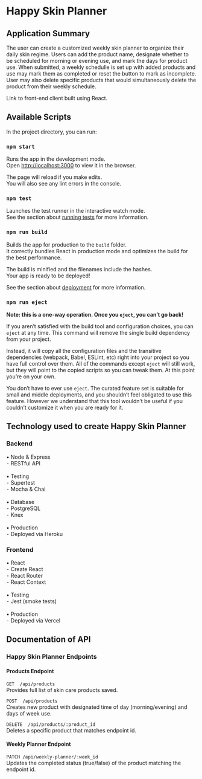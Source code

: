 # Happy Skin Planner

## Application Summary
The user can create a customized weekly skin planner to organize their daily skin regime. Users can add the product name, designate whether to be scheduled for 
morning or evening use, and mark the days for product use. When submitted, a weekly schedulle is set up with added products and use may mark them as completed or reset
the button to mark as incomplete. User may also delete specific products that would simultaneously delete the product from their weekly schedule. 

Link to front-end client built using React.


## Available Scripts

In the project directory, you can run:

### `npm start`

Runs the app in the development mode.\
Open [http://localhost:3000](http://localhost:3000) to view it in the browser.

The page will reload if you make edits.\
You will also see any lint errors in the console.

### `npm test`

Launches the test runner in the interactive watch mode.\
See the section about [running tests](https://facebook.github.io/create-react-app/docs/running-tests) for more information.

### `npm run build`

Builds the app for production to the `build` folder.\
It correctly bundles React in production mode and optimizes the build for the best performance.

The build is minified and the filenames include the hashes.\
Your app is ready to be deployed!

See the section about [deployment](https://facebook.github.io/create-react-app/docs/deployment) for more information.

### `npm run eject`

**Note: this is a one-way operation. Once you `eject`, you can’t go back!**

If you aren’t satisfied with the build tool and configuration choices, you can `eject` at any time. This command will remove the single build dependency from your project.

Instead, it will copy all the configuration files and the transitive dependencies (webpack, Babel, ESLint, etc) right into your project so you have full control over them. All of the commands except `eject` will still work, but they will point to the copied scripts so you can tweak them. At this point you’re on your own.

You don’t have to ever use `eject`. The curated feature set is suitable for small and middle deployments, and you shouldn’t feel obligated to use this feature. However we understand that this tool wouldn’t be useful if you couldn’t customize it when you are ready for it.

## Technology used to create Happy Skin Planner

### Backend
• Node & Express <br/>
  ⁃ RESTful API <br/><br/>
• Testing <br/>
  ⁃ Supertest <br/>
  ⁃ Mocha & Chai <br/><br/>
• Database <br/>
  ⁃ PostgreSQL <br/>
  ⁃ Knex <br/><br/>
• Production <br/>
  ⁃ Deployed via Heroku <br/>
 
### Frontend
• React <br/>
  ⁃ Create React <br/>
  ⁃ React Router <br/>
  ⁃ React Context <br/><br/>
• Testing <br/>
  ⁃ Jest (smoke tests) <br/><br/>
• Production <br/>
  ⁃ Deployed via Vercel <br/>
  

## Documentation of API

### Happy Skin Planner Endpoints
#### Products Endpoint
`GET  /api/products` <br/>
Provides full list of skin care products saved.

`POST  /api/products` <br/>
Creates new product with designated time of day (morning/evening) and days of week use.

`DELETE  /api/products/:product_id` <br/>
Deletes a specific product that matches endpoint id.

#### Weekly Planner Endpoint
`PATCH /api/weekly-planner/:week_id` <br/>
Updates the completed status (true/false) of the product matching the endpoint id. 

